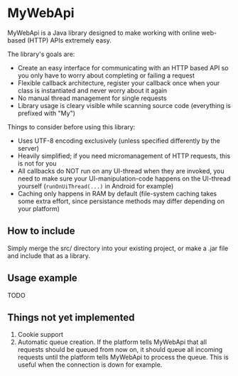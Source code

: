 ﻿MyWebApi
=========

MyWebApi is a Java library designed to make working with online web-based (HTTP) APIs
extremely easy.

The library's goals are:

* Create an easy interface for communicating with an HTTP based API so you
  only have to worry about completing or failing a request
* Flexible callback architecture, register your callback once when your class is
  instantiated and never worry about it again
* No manual thread management for single requests
* Library usage is cleary visible while scanning source code (everything is
  prefixed with "My")

Things to consider before using this library:

* Uses UTF-8 encoding exclusively (unless specified differently by the server)
* Heavily simplified; if you need micromanagement of HTTP requests, this is not for you
* All callbacks do NOT run on any UI-thread when they are invoked, you need to make sure your
  UI-manipulation-code happens on the UI-thread yourself (<code>runOnUiThread(...)</code> in Android for example)
* Caching only happens in RAM by default (file-system caching takes some extra effort, since
  persistance methods may differ depending on your platform)

How to include
--------------

Simply merge the src/ directory into your existing project, or make a .jar
file and include that as a library.

Usage example
-------------

TODO

Things not yet implemented
--------------------------

1.  Cookie support
2.  Automatic queue creation. If the platform tells MyWebApi that all requests should be queued from now on,
    it should queue all incoming requests until the platform tells MyWebApi to process the queue. This is
	useful when the connection is down for example.